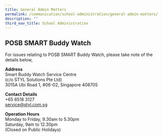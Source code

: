 ```yaml
---
title: General Admin Matters
permalink: /communication/school-administration/general-admin-matters/
description: ""
third_nav_title: School Administration
---
```

POSB SMART Buddy Watch
------------------------------------

For issues relating to POSB SMART Buddy Watch, please take note of the details below,

**Address**<br>
Smart Buddy Watch Service Centre <br>(c/o STYL Solutions Pte Ltd)<br>
3015A Ubi Road 1, #06-02, Singapore 408705

**Contact Details**<br>
+65 6518 3127<br>
service@styl.com.sg

**Operation Hours**<br>
Monday to Friday, 9.30am to 5.30pm<br>
Saturday, 9am to 12.30pm<br>
(Closed on Public Holidays)